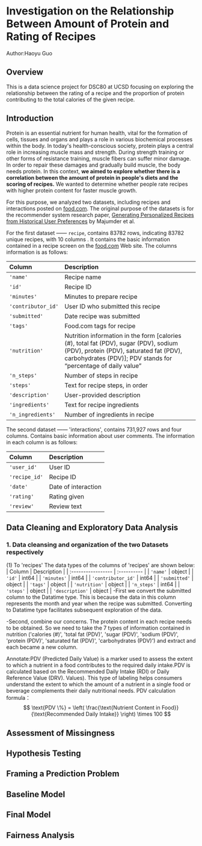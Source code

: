 # Investigation on the Relationship Between Amount of Protein and Rating of Recipes

Author:Haoyu Guo
## Overview 

This is a data science project for DSC80 at UCSD focusing on exploring the relationship between the rating of a recipe and the proportion of protein contributing to the total calories of the given recipe.

## Introduction 
Protein is an essential nutrient for human health, vital for the formation of cells, tissues and organs and plays a role in various biochemical processes within the body. In today's health-conscious society, protein plays a central role in increasing muscle mass and strength. During strength training or other forms of resistance training, muscle fibers can suffer minor damage. In order to repair these damages and gradually build muscle, the body needs protein. In this context, **we aimed to explore whether there is a correlation between the amount of protein in people's diets and the scoring of recipes.** We wanted to determine whether people rate recipes with higher protein content for faster muscle growth.

For this purpose, we analyzed two datasets, including recipes and interactions posted on  [food.com](https://www.food.com/). The original purpose of the datasets is for the recommender system research paper, [Generating Personalized Recipes from Historical User Preferences](https://cseweb.ucsd.edu/~jmcauley/pdfs/emnlp19c.pdf) by Majumder et al.

For the first dataset —— `recipe`, contains 83782 rows, indicating 83782 unique recipes, with 10 columns . It contains the basic information contained in a recipe screen on the [food.com](https://www.food.com/) Web site. The columns information is as follows:

| Column             | Description                                                                           
| :----------------- | :-------------------------------------------------------------------------------------
| `'name'`           | Recipe name                                                                           
| `'id'`             | Recipe ID                                                                             
| `'minutes'`        | Minutes to prepare recipe                                                             
| `'contributor_id'` | User ID who submitted this recipe                                                     
| `'submitted'`      | Date recipe was submitted                                                             
| `'tags'`           | Food.com tags for recipe                                                              
| `'nutrition'`      | Nutrition information in the form [calories (#), total fat (PDV), sugar (PDV), sodium (PDV), protein (PDV), saturated fat (PDV), carbohydrates (PDV)]; PDV stands for “percentage of daily value” |
| `'n_steps'`        | Number of steps in recipe                                                             
| `'steps'`          | Text for recipe steps, in order                                                       
| `'description'`    | User-provided description                                                             
| `'ingredients'`    | Text for recipe ingredients                                                           
| `'n_ingredients'`  | Number of ingredients in recipe 


The second dataset —— 'interactions', contains 731,927 rows and four columns. Contains basic information about user comments. The information in each column is as follows:

| Column        | Description         |
| :------------ | :------------------ |
| `'user_id'`   | User ID             |
| `'recipe_id'` | Recipe ID           |
| `'date'`      | Date of interaction |
| `'rating'`    | Rating given        |
| `'review'`    | Review text         |

## Data Cleaning and Exploratory Data Analysis 
### 1. Data cleansing and organization of the two Datasets respectively
(1) To 'recipes'
The data types of the columns of 'recipes' are shown below:
     | Column             | Description |
     | :----------------- | :---------- |
     | `'name'`           | object      |
     | `'id'`             | int64       |
     | `'minutes'`        | int64       |
     | `'contributor_id'` | int64       |
     | `'submitted'`      | object      |
     | `'tags'`           | object      |
     | `'nutrition'`      | object      |
     | `'n_steps'`        | int64       |
     | `'steps'`          | object      |
     | `'description'`    | object      |
-First we convert the submitted column to the Datatime type. This is because the data in this column represents the month and year when the recipe was submitted. Converting to Datatime type facilitates subsequent exploration of the data.

-Second, combine our concerns. The protein content in each recipe needs to be obtained. So we need to take the 7 types of information contained in nutrition ('calories (#)', 'total fat (PDV)', 'sugar (PDV)', 'sodium (PDV)', 'protein (PDV)', 'saturated fat (PDV)', 'carbohydrates (PDV)') and extract and each became a new column.

Annotate:PDV (Predicted Daily Value) is a marker used to assess the extent to which a nutrient in a food contributes to the required daily intake.PDV is calculated based on the Recommended Daily Intake (RDI) or Daily Reference Value (DRV). Values). This type of labeling helps consumers understand the extent to which the amount of a nutrient in a single food or beverage complements their daily nutritional needs.
PDV calculation formula：$$
\text{PDV \%} = \left( \frac{\text{Nutrient Content in Food}}{\text{Recommended Daily Intake}} \right) \times 100
$$

## Assessment of Missingness ##
## Hypothesis Testing ##
## Framing a Prediction Problem ##
## Baseline Model ##
## Final Model ##
## Fairness Analysis ##
